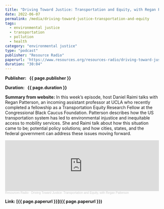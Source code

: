 ```yaml
---
title: "Driving Toward Justice: Transportation and Equity, with Regan Patterson"
date: 2022-06-07
permalink: /media/driving-toward-justice-transportation-and-equity
tags:
  - environmental justice
  - transportation
  - pollution
  - health
category: "environmental justice"
type: "podcast"
publisher: "Resource Radio"
paperurl: 'https://www.resources.org/resources-radio/driving-toward-justice-transportation-and-equity-with-regan-patterson/'
duration: "30:04"
---
```


<!-- Google tag (gtag.js) -->
<script async src="https://www.googletagmanager.com/gtag/js?id=G-8CEVZ95BRH"></script>
<script>
  window.dataLayer = window.dataLayer || [];
  function gtag(){dataLayer.push(arguments);}
  gtag('js', new Date());

  gtag('config', 'G-8CEVZ95BRH');
</script>

**<span class="bold-podcast">Publisher: </span>&nbsp;<span class="text-podcast"> {{ page.publisher }}</span>**

**<span class="bold-podcast">Duration: </span>&nbsp;<span class="text-podcast"> {{ page.duration }}</span>**

**<span class="bold-podcast">Summary from website:</span>**
In this week’s episode, host Daniel Raimi talks with Regan Patterson, an incoming assistant professor at UCLA who recently completed a fellowship as a Transportation Equity Research Fellow at the Congressional Black Caucus Foundation. Patterson describes how the US transportation system has led to environmental injustice and inequitable access to mobility services. She and Raimi talk about how this situation came to be; potential policy solutions; and how cities, states, and the federal government can address these issues moving forward.


<iframe width="100%" height="166" scrolling="no" frameborder="no" allow="autoplay" src="https://w.soundcloud.com/player/?url=https%3A//api.soundcloud.com/tracks/soundcloud%253Atracks%253A1282717993&color=ff5500"></iframe><div style="font-size: 10px; color: #cccccc;line-break: anywhere;word-break: normal;overflow: hidden;white-space: nowrap;text-overflow: ellipsis; font-family: Interstate,Lucida Grande,Lucida Sans Unicode,Lucida Sans,Garuda,Verdana,Tahoma,sans-serif;font-weight: 100;"><a href="https://soundcloud.com/resourcesradio" title="Resources Radio" target="_blank" style="color: #cccccc; text-decoration: none;">Resources Radio</a> · <a href="https://soundcloud.com/resourcesradio/driving-toward-justice-transportation-and-equity-with-regan-patterson" title="Driving Toward Justice: Transportation and Equity, with Regan Patterson" target="_blank" style="color: #cccccc; text-decoration: none;">Driving Toward Justice: Transportation and Equity, with Regan Patterson</a></div>

**<span class="small-podcast">Link:</span>&nbsp;<span class="links-podcast">[{{ page.paperurl }}]({{ page.paperurl }})</span>**